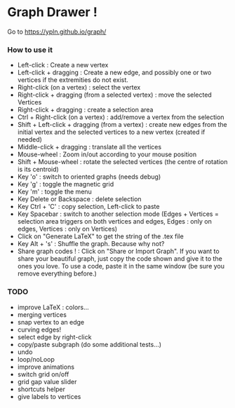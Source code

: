 # Graph Drawer !

 Go to <https://ypln.github.io/graph/>

### How to use it

-   Left-click : Create a new vertex
-   Left-click + dragging : Create a new edge, and possibly one or two vertices if the extremities do not exist.
-   Right-click (on a vertex) : select the vertex
-   Right-click + dragging (from a selected vertex) : move the selected Vertices
-   Right-click + dragging : create a selection area
-   Ctrl + Right-click (on a vertex) : add/remove a vertex from the selection
-   Shift + Left-click + dragging (from a vertex) : create new edges from the initial vertex and the selected vertices to a new vertex (created if needed)
-   Middle-click + dragging : translate all the vertices
-   Mouse-wheel : Zoom in/out according to your mouse position
-   Shift + Mouse-wheel : rotate the selected vertices (the centre of rotation is its centroid)
-   Key 'o' : switch to oriented graphs (needs debug)
-   Key 'g' : toggle the magnetic grid
-   Key 'm' : toggle the menu
-   Key Delete or Backspace : delete selection
-   Key Ctrl + 'C' : copy selection, Left-click to paste
-   Key Spacebar : switch to another selection mode (Edges + Vertices = selection area triggers on both vertices and edges, Edges : only on edges, Vertices : only on Vertices)
-   Click on "Generate LaTeX" to get the string of the .tex file
-   Key Alt + 's' : Shuffle the graph. Because why not?
-   Share graph codes ! : Click on "Share or Import Graph". If you want to share your beautiful graph, just copy the code shown and give it to the ones you love. To use a code, paste it in the same window (be sure you remove everything before.)

### TODO

-   improve LaTeX : colors...
-   merging vertices
-   snap vertex to an edge
-   curving edges!
-   select edge by right-click
-   copy/paste subgraph (do some additional tests...)
-   undo
-   loop/noLoop
-   improve animations
-   switch grid on/off
-   grid gap value slider
-   shortcuts helper
-   give labels to vertices
